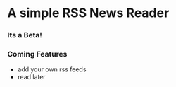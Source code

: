 # A simple RSS News Reader

### Its a Beta!

### Coming Features
- add your own rss feeds
- read later
